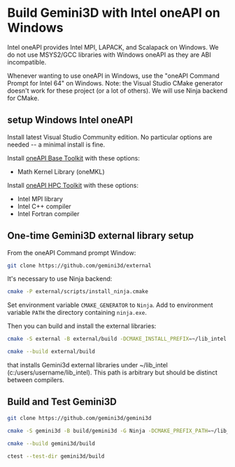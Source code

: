 # Build Gemini3D with Intel oneAPI on Windows

Intel oneAPI provides Intel MPI, LAPACK, and Scalapack on Windows.
We do not use MSYS2/GCC libraries with Windows oneAPI as they are ABI incompatible.

Whenever wanting to use oneAPI in Windows, use the "oneAPI Command Prompt for Intel 64" on Windows.
Note: the Visual Studio CMake generator doesn't work for these project (or a lot of others).
We will use Ninja backend for CMake.

## setup Windows Intel oneAPI

Install latest Visual Studio Community edition.
No particular options are needed -- a minimal install is fine.

Install
[oneAPI Base Toolkit](https://www.intel.com/content/www/us/en/developer/tools/oneapi/base-toolkit-download.html)
with these options:

* Math Kernel Library (oneMKL)

Install
[oneAPI HPC Toolkit](https://www.intel.com/content/www/us/en/developer/tools/oneapi/hpc-toolkit-download.html)
with these options:

* Intel MPI library
* Intel C++ compiler
* Intel Fortran compiler

## One-time Gemini3D external library setup

From the oneAPI Command prompt Window:

```sh
git clone https://github.com/gemini3d/external
```

It's necessary to use Ninja backend:

```sh
cmake -P external/scripts/install_ninja.cmake
```

Set environment variable `CMAKE_GENERATOR` to `Ninja`.
Add to environment variable `PATH` the directory containing `ninja.exe`.

Then you can build and install the external libraries:

```sh
cmake -S external -B external/build -DCMAKE_INSTALL_PREFIX=~/lib_intel

cmake --build external/build
```

that installs Gemini3d external libraries under ~/lib_intel (c:/users/username/lib_intel).
This path is arbitrary but should be distinct between compilers.

## Build and Test Gemini3D

```sh
git clone https://github.com/gemini3d/gemini3d

cmake -S gemini3d -B build/gemini3d -G Ninja -DCMAKE_PREFIX_PATH=~/lib_intel

cmake --build gemini3d/build

ctest --test-dir gemini3d/build
```
